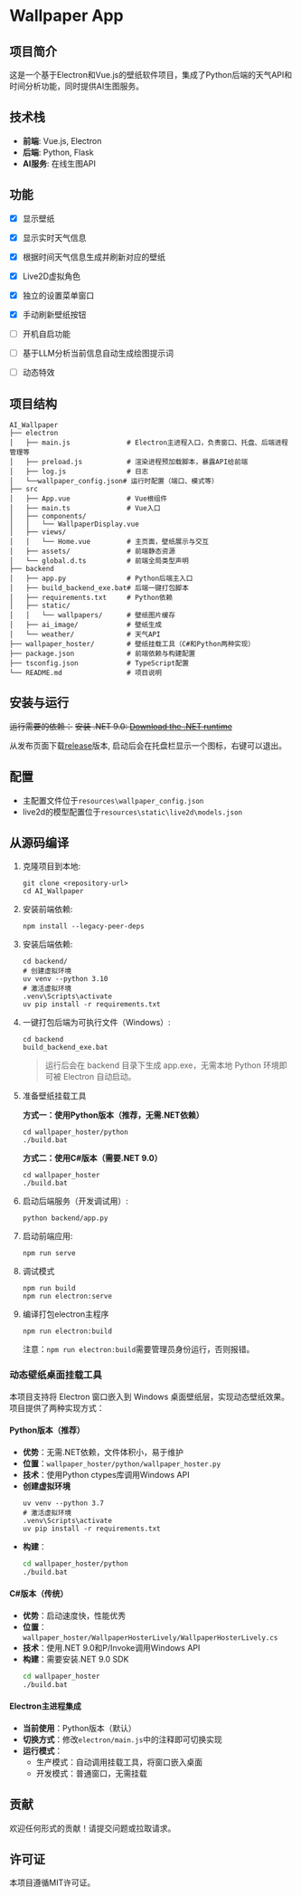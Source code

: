 # Wallpaper App

## 项目简介
这是一个基于Electron和Vue.js的壁纸软件项目，集成了Python后端的天气API和时间分析功能，同时提供AI生图服务。

## 技术栈
- **前端**: Vue.js, Electron
- **后端**: Python, Flask
- **AI服务**: 在线生图API


## 功能
- [x] 显示壁纸
- [x] 显示实时天气信息
- [x] 根据时间天气信息生成并刷新对应的壁纸
- [x] Live2D虚拟角色
- [x] 独立的设置菜单窗口
- [x] 手动刷新壁纸按钮
- [ ] 开机自启功能
- [ ] 基于LLM分析当前信息自动生成绘图提示词
- [ ] 动态特效


## 项目结构
```
AI_Wallpaper
├── electron
│   ├── main.js              # Electron主进程入口，负责窗口、托盘、后端进程管理等
│   ├── preload.js           # 渲染进程预加载脚本，暴露API给前端
│   ├── log.js               # 日志
│   └──wallpaper_config.json# 运行时配置（端口、模式等）
├── src
│   ├── App.vue              # Vue根组件
│   ├── main.ts              # Vue入口
│   ├── components/
│   │   └── WallpaperDisplay.vue
│   ├── views/
│   │   └── Home.vue         # 主页面，壁纸展示与交互
│   ├── assets/              # 前端静态资源
│   └── global.d.ts          # 前端全局类型声明
├── backend
│   ├── app.py               # Python后端主入口
│   ├── build_backend_exe.bat# 后端一键打包脚本
│   ├── requirements.txt     # Python依赖
│   ├── static/
│   │   └── wallpapers/      # 壁纸图片缓存
│   ├── ai_image/            # 壁纸生成
│   └── weather/             # 天气API
├── wallpaper_hoster/        # 壁纸挂载工具（C#和Python两种实现）
├── package.json             # 前端依赖与构建配置
├── tsconfig.json            # TypeScript配置
└── README.md                # 项目说明
```

## 安装与运行
~~运行需要的依赖：~~
~~安装 .NET 9.0: [Download the .NET runtime](https://aka.ms/dotnet-core-applaunch?missing_runtime=true&arch=x64&rid=win-x64&os=win10&apphost_version=9.0.6)~~

从发布页面下载[release](https://github.com/liuyunrui123/AI_Wallpaper/releases)版本, 启动后会在托盘栏显示一个图标，右键可以退出。

## 配置
- 主配置文件位于`resources\wallpaper_config.json`
- live2d的模型配置位于`resources\static\live2d\models.json`

## 从源码编译
1. 克隆项目到本地:
   ```
   git clone <repository-url>
   cd AI_Wallpaper
   ```

2. 安装前端依赖:
   ```
   npm install --legacy-peer-deps
   ```

3. 安装后端依赖:
   ```shell
   cd backend/
   # 创建虚拟环境
   uv venv --python 3.10
   # 激活虚拟环境
   .venv\Scripts\activate
   uv pip install -r requirements.txt
   ```

4. 一键打包后端为可执行文件（Windows）:
   ```
   cd backend
   build_backend_exe.bat
   ```
   > 运行后会在 backend 目录下生成 app.exe，无需本地 Python 环境即可被 Electron 自动启动。

5. 准备壁纸挂载工具

   **方式一：使用Python版本（推荐，无需.NET依赖）**
   ```
   cd wallpaper_hoster/python
   ./build.bat
   ```

   **方式二：使用C#版本（需要.NET 9.0）**
   ```
   cd wallpaper_hoster
   ./build.bat
   ```

6. 启动后端服务（开发调试用）:
   ```
   python backend/app.py
   ```

7. 启动前端应用:
   ```
   npm run serve
   ```

8. 调试模式
   ```
   npm run build
   npm run electron:serve
   ```

9. 编译打包electron主程序
   ```
   npm run electron:build
   ```
   注意：`npm run electron:build`需要管理员身份运行，否则报错。

### 动态壁纸桌面挂载工具
本项目支持将 Electron 窗口嵌入到 Windows 桌面壁纸层，实现动态壁纸效果。项目提供了两种实现方式：

#### Python版本（推荐）
- **优势**：无需.NET依赖，文件体积小，易于维护
- **位置**：`wallpaper_hoster/python/wallpaper_hoster.py`
- **技术**：使用Python ctypes库调用Windows API
- **创建虚拟环境**
   ```
   uv venv --python 3.7
   # 激活虚拟环境
   .venv\Scripts\activate
   uv pip install -r requirements.txt
   ```
- **构建**：
  ```bash
  cd wallpaper_hoster/python
  ./build.bat
  ```

#### C#版本（传统）
- **优势**：启动速度快，性能优秀
- **位置**：`wallpaper_hoster/WallpaperHosterLively/WallpaperHosterLively.cs`
- **技术**：使用.NET 9.0和P/Invoke调用Windows API
- **构建**：需要安装.NET 9.0 SDK
  ```bash
  cd wallpaper_hoster
  ./build.bat
  ```

#### Electron主进程集成
- **当前使用**：Python版本（默认）
- **切换方式**：修改`electron/main.js`中的注释即可切换实现
- **运行模式**：
  - 生产模式：自动调用挂载工具，将窗口嵌入桌面
  - 开发模式：普通窗口，无需挂载


## 贡献
欢迎任何形式的贡献！请提交问题或拉取请求。

## 许可证
本项目遵循MIT许可证。